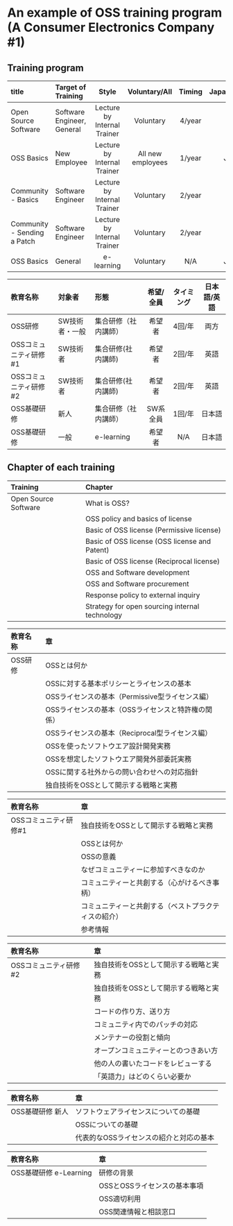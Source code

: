 # An example of OSS training program (A Consumer Electronics Company #1)

## Training program

| title      |  Target of Training |  Style |  Voluntary/All |  Timing |  Japanese/English |
|:------------|:--------|:------:|:--------------:|:-------:|:--------:|
| Open Source Software | Software Engineer, General | Lecture by Internal Trainer |  Voluntary |  4/year |  Both  |
| OSS Basics | New Employee | Lecture by Internal Trainer |  All new employees |  1/year |  Japanese  |
| Community - Basics | Software Engineer | Lecture by Internal Trainer |  Voluntary |  2/year |  English  |
| Community - Sending a Patch | Software Engineer | Lecture by Internal Trainer |  Voluntary |  2/year |  English  |
| OSS Basics | General | e-learning | Voluntary |  N/A |  Japanese  |


| 教育名称 |  対象者 | 形態   | 希望/全員 | タイミング    | 日本語/英語 |
|:--------|:--------------------|:--------|:-------------:|:---------:|:--------:|
| OSS研修 |  SW技術者・一般  | 集合研修（社内講師）   |  希望者   | 4回/年 |  両方      |
| OSSコミュニティ研修#1 | SW技術者　| 集合研修(社内講師) |  希望者   | 2回/年  |  英語      |
| OSSコミュニティ研修#2 | SW技術者　| 集合研修(社内講師) |  希望者   | 2回/年  |  英語      |
| OSS基礎研修 |  新人  | 集合研修（社内講師）   |  SW系全員   | 1回/年 |  日本語      |
| OSS基礎研修 |  一般  | e-learning   |  希望者   | N/A |  日本語      |

## Chapter of each training

| Training |  Chapter | 
|:--------|:--------------------|
| Open Source Software   |  What is OSS? |
|          |  OSS policy and basics of license |
|          |  Basic of OSS license (Permissive license) |
|          |  Basic of OSS license (OSS license and Patent) |
|          |  Basic of OSS license (Reciprocal license)  |
|          |  OSS and Software development |
|          |  OSS and Software procurement |
|          |  Response policy to external inquiry |
|          |  Strategy for open sourcing internal technology |


| 教育名称 |  章 | 
|:--------|:--------------------|
| OSS研修  |  OSSとは何か |
|          |  OSSに対する基本ポリシーとライセンスの基本 |
|          |  OSSライセンスの基本（Permissive型ライセンス編） |
|          |  OSSライセンスの基本（OSSライセンスと特許権の関係） |
|          |  OSSライセンスの基本（Reciprocal型ライセンス編） |
|          |  OSSを使ったソフトウエア設計開発実務 |
|          |  OSSを想定したソフトウエア開発外部委託実務 |
|          |  OSSに関する社外からの問い合わせへの対応指針 |
|          |  独自技術をOSSとして開示する戦略と実務 |

| 教育名称 |  章 | 
|:--------|:--------------------|
| OSSコミュニティ研修#1  |  独自技術をOSSとして開示する戦略と実務 |
|          | OSSとは何か  |
|          | OSSの意義  |
|          | なぜコミュニティーに参加すべきなのか  |
|          | コミュニティーと共創する（心がけるべき事柄）  |
|          | コミュニティーと共創する（ベストプラクティスの紹介）  |
|          | 参考情報  |


| 教育名称 |  章 | 
|:--------|:--------------------|
| OSSコミュニティ研修#2  |  独自技術をOSSとして開示する戦略と実務 |
|          | 独自技術をOSSとして開示する戦略と実務  |
|          | コードの作り方、送り方  |
|          | コミュニティ内でのパッチの対応  |
|          | メンテナーの役割と傾向  |
|          | オープンコミュニティーとのつきあい方  |
|          | 他の人の書いたコードをレビューする  |
|          | 「英語力」はどのくらい必要か  |


| 教育名称 |  章 | 
|:--------|:--------------------|
| OSS基礎研修 新人  |  ソフトウェアライセンスについての基礎 |
|          | OSSについての基礎  |
|          | 代表的なOSSライセンスの紹介と対応の基本  |


| 教育名称 |  章 | 
|:--------|:--------------------|
| OSS基礎研修 e-Learning  | 研修の背景 |
|          | OSSとOSSライセンスの基本事項  |
|          | OSS適切利用  |
|          | OSS関連情報と相談窓口  |

